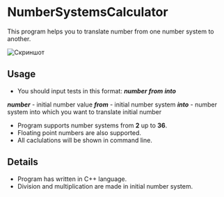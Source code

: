 # NumberSystemsCalculator
This program helps you to translate number from one number system to another.

![Скриншот](https://downloader.disk.yandex.ru/preview/e4cd837c4068907da0dea87bb27aa2dfdf697b0ad021b9cd3343e8c955185115/5d022e7c/q2JDWbeSWvKHxYBCgJ7CRoNqYMQGvchBwTQ5exLYRTmNKwWR9uxiupvuNQkEr8R9uwY_vaiB3Axt7luccSfH6A%3D%3D?uid=0&filename=2018-10-02_222642.png&disposition=inline&hash=&limit=0&content_type=image%2Fpng&tknv=v2&size=2048x2048)

## Usage
* You should input tests in this format: ***number*** ***from*** ***into***

***number*** - initial number value
***from***   - initial number system
***into***   - number system into which you want to translate initial number

* Program supports number systems from **2** up to **36**.
* Floating point numbers are also supported.
* All caclulations will be shown in command line.

## Details
* Program has written in C++ language.
* Division and multiplication are made in initial number system.
